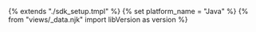 {% extends "./sdk_setup.tmpl" %}
{% set platform_name = "Java" %}
{% from "views/_data.njk" import libVersion as version %}

